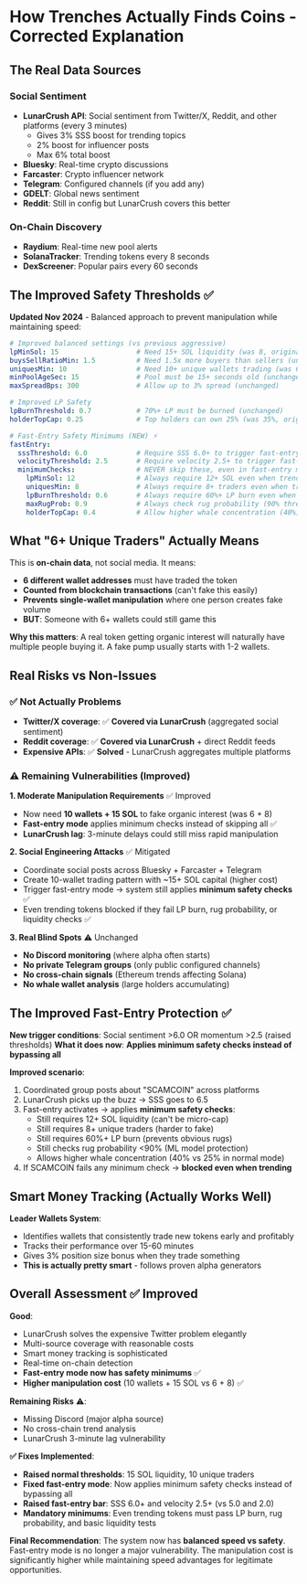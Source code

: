 # How Trenches Actually Finds Coins - Corrected Explanation

## The Real Data Sources

### **Social Sentiment**
- **LunarCrush API**: Social sentiment from Twitter/X, Reddit, and other platforms (every 3 minutes)
  - Gives 3% SSS boost for trending topics
  - 2% boost for influencer posts  
  - Max 6% total boost
- **Bluesky**: Real-time crypto discussions
- **Farcaster**: Crypto influencer network  
- **Telegram**: Configured channels (if you add any)
- **GDELT**: Global news sentiment
- **Reddit**: Still in config but LunarCrush covers this better

### **On-Chain Discovery**
- **Raydium**: Real-time new pool alerts
- **SolanaTracker**: Trending tokens every 8 seconds
- **DexScreener**: Popular pairs every 60 seconds

## The Improved Safety Thresholds ✅

**Updated Nov 2024** - Balanced approach to prevent manipulation while maintaining speed:

```yaml
# Improved balanced settings (vs previous aggressive)
lpMinSol: 15                   # Need 15+ SOL liquidity (was 8, originally 20)
buysSellRatioMin: 1.5          # Need 1.5x more buyers than sellers (unchanged)  
uniquesMin: 10                 # Need 10+ unique wallets trading (was 6, originally 12)
minPoolAgeSec: 15              # Pool must be 15+ seconds old (unchanged)
maxSpreadBps: 300              # Allow up to 3% spread (unchanged)

# Improved LP Safety
lpBurnThreshold: 0.7           # 70%+ LP must be burned (unchanged)
holderTopCap: 0.25             # Top holders can own 25% (was 35%, originally 20%)

# Fast-Entry Safety Minimums (NEW) ⚡
fastEntry:
  sssThreshold: 6.0            # Require SSS 6.0+ to trigger fast-entry (was 5.0)
  velocityThreshold: 2.5       # Require velocity 2.5+ to trigger fast-entry (was 2.0)
  minimumChecks:               # NEVER skip these, even in fast-entry mode:
    lpMinSol: 12               # Always require 12+ SOL even when trending
    uniquesMin: 8              # Always require 8+ traders even when trending
    lpBurnThreshold: 0.6       # Always require 60%+ LP burn even when trending
    maxRugProb: 0.9            # Always check rug probability (90% threshold)
    holderTopCap: 0.4          # Allow higher whale concentration (40%) in fast mode
```

## What "6+ Unique Traders" Actually Means

This is **on-chain data**, not social media. It means:

- **6 different wallet addresses** must have traded the token
- **Counted from blockchain transactions** (can't fake this easily)
- **Prevents single-wallet manipulation** where one person creates fake volume
- **BUT**: Someone with 6+ wallets could still game this

**Why this matters**: A real token getting organic interest will naturally have multiple people buying it. A fake pump usually starts with 1-2 wallets.

## Real Risks vs Non-Issues

### ✅ **Not Actually Problems**
- **Twitter/X coverage**: ✅ **Covered via LunarCrush** (aggregated social sentiment)
- **Reddit coverage**: ✅ **Covered via LunarCrush** + direct Reddit feeds
- **Expensive APIs**: ✅ **Solved** - LunarCrush aggregates multiple platforms

### ⚠️ **Remaining Vulnerabilities (Improved)**

**1. Moderate Manipulation Requirements** ✅ Improved
- Now need **10 wallets + 15 SOL** to fake organic interest (was 6 + 8)
- **Fast-entry mode** applies minimum checks instead of skipping all ✅
- **LunarCrush lag**: 3-minute delays could still miss rapid manipulation

**2. Social Engineering Attacks** ✅ Mitigated  
- Coordinate social posts across Bluesky + Farcaster + Telegram
- Create 10-wallet trading pattern with ~15+ SOL capital (higher cost)
- Trigger fast-entry mode → system still applies **minimum safety checks** ✅
- Even trending tokens blocked if they fail LP burn, rug probability, or liquidity checks ✅

**3. Real Blind Spots** ⚠️ Unchanged
- **No Discord monitoring** (where alpha often starts)
- **No private Telegram groups** (only public configured channels)
- **No cross-chain signals** (Ethereum trends affecting Solana)
- **No whale wallet analysis** (large holders accumulating)

## The Improved Fast-Entry Protection ✅

**New trigger conditions**: Social sentiment >6.0 OR momentum >2.5 (raised thresholds)
**What it does now**: **Applies minimum safety checks instead of bypassing all**

**Improved scenario**: 
1. Coordinated group posts about "SCAMCOIN" across platforms
2. LunarCrush picks up the buzz → SSS goes to 6.5
3. Fast-entry activates → applies **minimum safety checks**:
   - Still requires 12+ SOL liquidity (can't be micro-cap)
   - Still requires 8+ unique traders (harder to fake)
   - Still requires 60%+ LP burn (prevents obvious rugs)
   - Still checks rug probability <90% (ML model protection)
   - Allows higher whale concentration (40% vs 25% in normal mode)
4. If SCAMCOIN fails any minimum check → **blocked even when trending**

## Smart Money Tracking (Actually Works Well)

**Leader Wallets System**:
- Identifies wallets that consistently trade new tokens early and profitably
- Tracks their performance over 15-60 minutes  
- Gives 3% position size bonus when they trade something
- **This is actually pretty smart** - follows proven alpha generators

## Overall Assessment ✅ Improved

**Good**: 
- LunarCrush solves the expensive Twitter problem elegantly
- Multi-source coverage with reasonable costs
- Smart money tracking is sophisticated
- Real-time on-chain detection
- **Fast-entry mode now has safety minimums** ✅
- **Higher manipulation cost** (10 wallets + 15 SOL vs 6 + 8) ✅

**Remaining Risks** ⚠️:
- Missing Discord (major alpha source)
- No cross-chain trend analysis
- LunarCrush 3-minute lag vulnerability

**✅ Fixes Implemented**:
- **Raised normal thresholds**: 15 SOL liquidity, 10 unique traders
- **Fixed fast-entry mode**: Now applies minimum safety checks instead of bypassing all
- **Raised fast-entry bar**: SSS 6.0+ and velocity 2.5+ (vs 5.0 and 2.0)
- **Mandatory minimums**: Even trending tokens must pass LP burn, rug probability, and basic liquidity tests

**Final Recommendation**: The system now has **balanced speed vs safety**. Fast-entry mode is no longer a major vulnerability. The manipulation cost is significantly higher while maintaining speed advantages for legitimate opportunities.